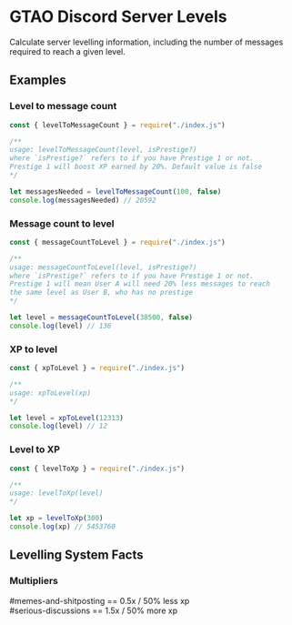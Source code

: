 # GTAO Discord Server Levels
Calculate server levelling information, including the number of messages required to reach a given level.


## Examples
### Level to message count
```js
const { levelToMessageCount } = require("./index.js")

/**
usage: levelToMessageCount(level, isPrestige?)
where `isPrestige?` refers to if you have Prestige 1 or not.
Prestige 1 will boost XP earned by 20%. Default value is false
*/

let messagesNeeded = levelToMessageCount(100, false)
console.log(messagesNeeded) // 20592
```
### Message count to level
```js
const { messageCountToLevel } = require("./index.js")

/**
usage: messageCountToLevel(level, isPrestige?)
where `isPrestige?` refers to if you have Prestige 1 or not.
Prestige 1 will mean User A will need 20% less messages to reach 
the same level as User B, who has no prestige
*/

let level = messageCountToLevel(38500, false)
console.log(level) // 136
```
### XP to level
```js
const { xpToLevel } = require("./index.js")

/**
usage: xpToLevel(xp)
*/

let level = xpToLevel(12313)
console.log(level) // 12
```
### Level to XP
```js
const { levelToXp } = require("./index.js")

/**
usage: levelToXp(level)
*/

let xp = levelToXp(300)
console.log(xp) // 5453760
```

## Levelling System Facts
### Multipliers
#memes-and-shitposting == 0.5x / 50% less xp   
#serious-discussions == 1.5x / 50% more xp

